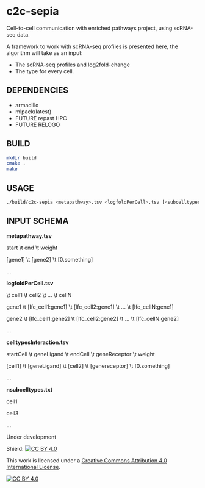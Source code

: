 # c2c-sepia
Cell-to-cell communication with enriched pathways project, using scRNA-seq data.

A framework to work with scRNA-seq profiles is presented here, the algorithm will take as an input:
- The scRNA-seq profiles and log2fold-change
- The type for every cell.

## DEPENDENCIES
- armadillo
- mlpack(latest)
- FUTURE repast HPC
- FUTURE RELOGO

## BUILD
```bash
mkdir build
cmake .
make
```

## USAGE
```bash
./build/c2c-sepia <metapathway>.tsv <logfoldPerCell>.tsv [<subcelltypes>.txt] [<celltypesInteraction>.tsv]  
```

## INPUT SCHEMA
**metapathway.tsv**

start \t end \t weight

[gene1] \t [gene2] \t [0.something]

...



**logfoldPerCell.tsv**

\t cell1 \t cell2 \t ... \t cellN 

gene1 \t [lfc_cell1:gene1] \t [lfc_cell2:gene1] \t ... \t [lfc_cellN:gene1]

gene2 \t [lfc_cell1:gene2] \t [lfc_cell2:gene2] \t ... \t [lfc_cellN:gene2]

...



**celltypesInteraction.tsv**

startCell \t geneLigand \t endCell \t geneReceptor \t weight

[cell1] \t [geneLigand] \t [cell2] \t [genereceptor] \t [0.something]

...



**nsubcelltypes.txt**

cell1

cell3

...




Under development

Shield: [![CC BY 4.0][cc-by-shield]][cc-by]

This work is licensed under a
[Creative Commons Attribution 4.0 International License][cc-by].

[![CC BY 4.0][cc-by-image]][cc-by]

[cc-by]: http://creativecommons.org/licenses/by/4.0/
[cc-by-image]: https://i.creativecommons.org/l/by/4.0/88x31.png
[cc-by-shield]: https://img.shields.io/badge/License-CC%20BY%204.0-lightgrey.svg
